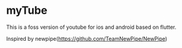 # myTube


This is a foss version of youtube for ios and android based on flutter.

Inspired by newpipe(https://github.com/TeamNewPipe/NewPipe)
